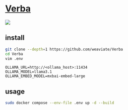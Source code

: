 # [Verba](https://github.com/weaviate/Verba)

![](https://img.shields.io/github/license/weaviate/Verba)

## install

```sh
git clone --depth=1 https://github.com/weaviate/Verba
cd Verba
vim .env
```

```
OLLAMA_URL=http://<ollama_host>:11434
OLLAMA_MODEL=llama3.1
OLLAMA_EMBED_MODEL=mxbai-embed-large
```

## usage

```sh
sudo docker compose --env-file .env up -d --build
```
